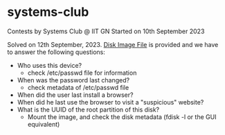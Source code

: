 # systems-club
Contests by Systems Club @ IIT GN
Started on 10th September 2023

Solved on 12th September, 2023.
[Disk Image File](https://drive.google.com/file/d/1WENA_jl4LcX0UvpwqmiVSVXluYBdXNNY/view?usp=drive_link) is provided and we have to answer the following questions:
- Who uses this device?
	- check /etc/passwd file for information
- When was the password last changed?
	- check metadata of /etc/passwd file
- When did the user last install a browser?
- When did he last use the browser to visit a "suspicious" website?
- What is the UUID of the root partition of this disk?
	- Mount the image, and check the disk metadata (fdisk -l or the GUI equivalent)
